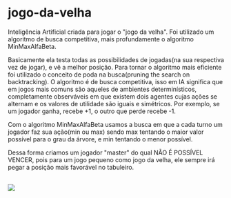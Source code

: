 # jogo-da-velha
Inteligência Artificial criada para jogar o "jogo da velha". Foi utilizado um algoritmo de busca competitiva, mais profundamente o algoritmo MinMaxAlfaBeta.

<p>Basicamente ela testa todas as possibilidades de jogadas(na sua respectiva vez de jogar), e vê a melhor posição. 
Para tornar o algoritmo mais eficiente foi utilizado o conceito de poda na busca(pruning the search on backtracking).
O algoritmo é de busca competitiva, isso em IA significa que em jogos mais comuns são aqueles de ambientes determinísticos, 
completamente observáveis em que existem dois agentes cujas ações se alternam e os valores de utilidade são iguais e simétricos.
Por exemplo, se um jogador ganha, recebe +1, o outro que perde recebe -1. </p>
<p> Com o algoritmo MinMaxAlfaBeta usamos a busca em que a cada turno um jogador faz sua ação(min ou max) sendo max tentando o maior valor possível para o grau da árvore,
e min tentando o menor possível.</p>
<p> Dessa forma criamos um jogador "master" do qual NÃO É POSSÍVEL VENCER, pois para um jogo pequeno como jogo da velha, ele sempre irá pegar a posição mais favorável no tabuleiro.</p>
<br>
  <img src="https://media3.giphy.com/media/Qq7XAPjyzW1mu8B7VH/giphy.gif?cid=ecf05e478nfe2qib90gu359kr40fifq30ddxhjkx5vomm0e0&rid=giphy.gif&ct=g" />
